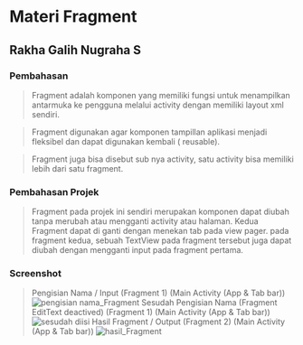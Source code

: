 # Materi Fragment
## Rakha Galih Nugraha S
### Pembahasan
> Fragment adalah komponen yang memiliki fungsi untuk menampilkan antarmuka ke
pengguna melalui activity dengan memiliki layout xml sendiri.

> Fragment digunakan agar
komponen tampillan aplikasi menjadi fleksibel dan dapat digunakan kembali ( reusable). 

> Fragment juga bisa disebut sub nya activity, satu activity bisa memiliki lebih dari satu fragment.

### Pembahasan Projek
> Fragment pada projek ini sendiri merupakan komponen dapat diubah tanpa merubah atau mengganti activity atau halaman. Kedua Fragment dapat di ganti dengan menekan tab pada view pager. pada fragment kedua, sebuah TextView pada fragment tersebut juga dapat diubah dengan mengganti input pada fragment pertama. 

### Screenshot

> Pengisian Nama / Input (Fragment 1) (Main Activity (App & Tab bar))
![pengisian nama_Fragment](https://user-images.githubusercontent.com/54633534/111056327-c211f780-84b0-11eb-8d75-18986a53c16e.jpg)
> Sesudah Pengisian Nama (Fragment EditText deactived) (Fragment 1) (Main Activity (App & Tab bar))
![sesudah diisi](https://user-images.githubusercontent.com/54633534/111056326-c0e0ca80-84b0-11eb-8515-9b5bcc5cc077.jpg)
> Hasil Fragment / Output (Fragment 2) (Main Activity (App & Tab bar))
![hasil_Fragment](https://user-images.githubusercontent.com/54633534/111056324-bf170700-84b0-11eb-891b-4a5c30aa0148.jpg)
